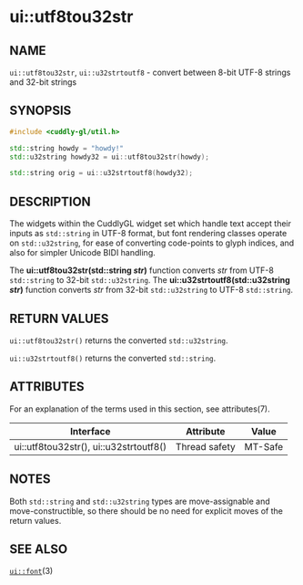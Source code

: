 # ui::utf8tou32str #

## NAME ##

`ui::utf8tou32str`, `ui::u32strtoutf8` - convert between 8-bit UTF-8
strings and 32-bit strings

## SYNOPSIS ##

```cpp
#include <cuddly-gl/util.h>

std::string howdy = "howdy!"
std::u32string howdy32 = ui::utf8tou32str(howdy);

std::string orig = ui::u32strtoutf8(howdy32);
```

## DESCRIPTION ##

The widgets within the CuddlyGL widget set which handle text accept
their inputs as `std::string` in UTF-8 format, but font rendering
classes operate on `std::u32string`, for ease of converting
code-points to glyph indices, and also for simpler Unicode BIDI
handling.

The **ui::utf8tou32str(std::string _str_)** function converts _str_
from UTF-8 `std::string` to 32-bit `std::u32string`.  The
**ui::u32strtoutf8(std::u32string _str_)** function converts _str_
from 32-bit `std::u32string` to UTF-8 `std::string`.

## RETURN VALUES ##

`ui::utf8tou32str()` returns the converted `std::u32string`.

`ui::u32strtoutf8()` returns the converted `std::string`.

## ATTRIBUTES ##

For an explanation of the terms used in this section, see
attributes(7).

  | Interface                              | Attribute     | Value   |
  | -------------------------------------- | ------------- | ------- |
  | ui::utf8tou32str(), ui::u32strtoutf8() | Thread safety | MT-Safe |

## NOTES ##

Both `std::string` and `std::u32string` types are move-assignable and
move-constructible, so there should be no need for explicit moves of
the return values.

## SEE ALSO ##

[`ui::font`](ui-font.md)(3)
